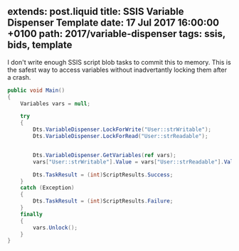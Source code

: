 extends: post.liquid
title: SSIS Variable Dispenser Template
date: 17 Jul 2017 16:00:00 +0100
path: 2017/variable-dispenser
tags: ssis, bids, template
---

I don't write enough SSIS script blob tasks to commit this to memory. This is the safest way to access variables without inadvertantly locking them after a crash.

```C#
public void Main()
{
	Variables vars = null;

	try
	{
		Dts.VariableDispenser.LockForWrite("User::strWritable");
		Dts.VariableDispenser.LockForRead("User::strReadable");


		Dts.VariableDispenser.GetVariables(ref vars);
		vars["User::strWritable"].Value = vars["User::strReadable"].Value.ToString();

		Dts.TaskResult = (int)ScriptResults.Success;
	}
	catch (Exception)
	{
		Dts.TaskResult = (int)ScriptResults.Failure;
	}
	finally
	{
		vars.Unlock();
	}
}
```
